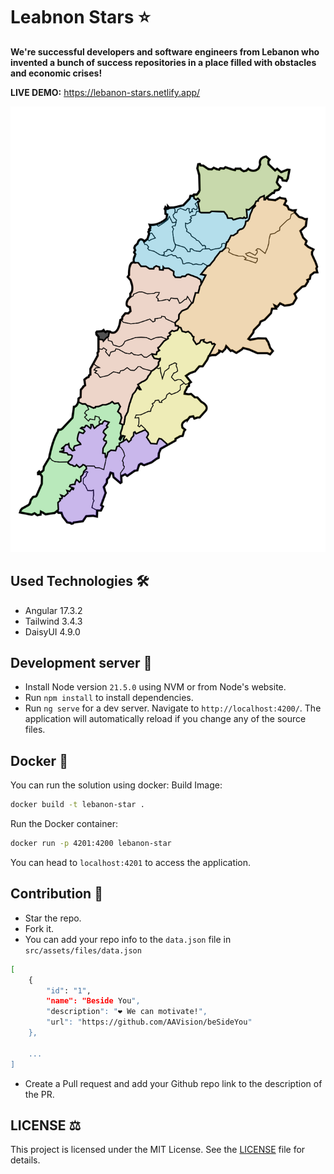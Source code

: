 # Leabnon Stars :star:

**We're successful developers and software engineers from Lebanon who invented a bunch of success repositories in a place filled with obstacles and economic crises!**

**LIVE DEMO:** https://lebanon-stars.netlify.app/

<p align="center">
  <img src="https://github.com/AAVision/lebanon-stars/blob/37063f85b391caeb19cf102b943da84cb5518a85/src/assets/images/lebanon.svg" />
</p>


## Used Technologies :hammer_and_wrench:
- Angular 17.3.2
- Tailwind 3.4.3
- DaisyUI 4.9.0

## Development server :rocket:

- Install Node version `21.5.0` using NVM or from Node's website.
- Run `npm install` to install dependencies.
- Run `ng serve` for a dev server. Navigate to `http://localhost:4200/`. The application will automatically reload if you change any of the source files.

## Docker :whale:

You can run the solution using docker:
Build Image:
```bash
docker build -t lebanon-star .
```

Run the Docker container:
```bash
docker run -p 4201:4200 lebanon-star
```

You can head to `localhost:4201` to access the application.


## Contribution :rotating_light:

- Star the repo.
- Fork it.
- You can add your repo info to the `data.json` file in `src/assets/files/data.json`
```bash
[
    {
        "id": "1",
        "name": "Beside You",
        "description": "❤️ We can motivate!",
        "url": "https://github.com/AAVision/beSideYou"
    },

    ...
]

```
- Create a Pull request and add your Github repo link to the description of the PR.

## LICENSE :balance_scale:

This project is licensed under the MIT License. See the [LICENSE](https://github.com/AAVision/lebanon-stars/blob/main/LICENSE) file for details.
